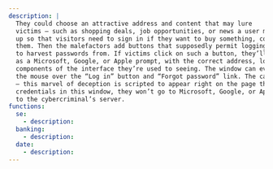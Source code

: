 ```yaml
---
description: | 
  They could choose an attractive address and content that may lure
  victims — such as shopping deals, job opportunities, or news a user might want to comment on. The criminals set things
  up so that visitors need to sign in if they want to buy something, comment, or access other features that interest
  them. Then the malefactors add buttons that supposedly permit logging in through the legitimate services they want
  to harvest passwords from. If victims click on such a button, they’ll see a login window they’re familiar with, such
  as a Microsoft, Google, or Apple prompt, with the correct address, logo, and input fields — in short, all the
  components of the interface they’re used to seeing. The window can even display correct addresses when users hover
  the mouse over the “Log in” button and “Forgot password” link. The catch is that this isn’t actually a separate window
  — this marvel of deception is scripted to appear right on the page that is trying to trick the user. If you enter your
  credentials in this window, they won’t go to Microsoft, Google, or Apple, but rather straight
  to the cybercriminal’s server.
functions:
  se:
    - description:
  banking:
    - description: 
  date:
    - description:
---
```

